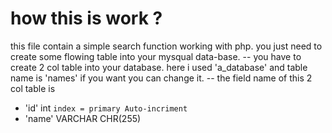 # how this is work ?
this file contain a simple search function working with php. you just need to create some flowing table into your mysqual data-base.
-- you have to create 2 col table into your database. here  i used 'a_database' and table name is 'names' if you want you can change it. 
-- the field name of this 2 col table is   
  * 'id' int ```index = primary Auto-incriment``` 
  * 'name' VARCHAR CHR(255)
